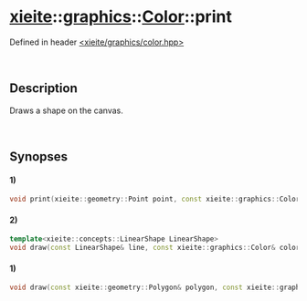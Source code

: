 # [xieite](../../../../../xieite.md)\:\:[graphics](../../../../../graphics.md)\:\:[Color](../../../color.md)\:\:print
Defined in header [<xieite/graphics/color.hpp>](../../../../../../include/xieite/graphics/color.hpp)

&nbsp;

## Description
Draws a shape on the canvas.

&nbsp;

## Synopses
#### 1)
```cpp
void print(xieite::geometry::Point point, const xieite::graphics::Color& color) noexcept;
```
#### 2)
```cpp
template<xieite::concepts::LinearShape LinearShape>
void draw(const LinearShape& line, const xieite::graphics::Color& color) noexcept;
```
#### 1)
```cpp
void draw(const xieite::geometry::Polygon& polygon, const xieite::graphics::Color& color) noexcept;
```
